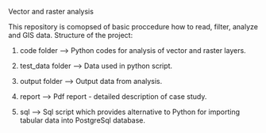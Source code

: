 Vector and raster analysis

This repository is comopsed of basic proccedure how to read, filter, analyze and GIS data. 
Structure of the project:
1. code folder --> Python codes for analysis of vector and raster layers.
   
2. test_data folder --> Data used in python script.
   
3. output folder --> Output data from analysis.
   
4. report --> Pdf report - detailed description of case study.
   
5. sql --> Sql script which provides alternative to Python for importing tabular data into PostgreSql database.
